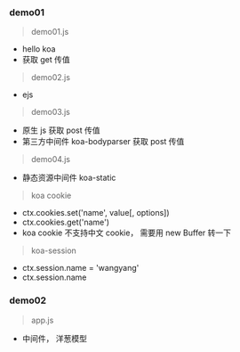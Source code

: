 ### demo01

> demo01.js

- hello koa
- 获取 get 传值

> demo02.js

- ejs

> demo03.js

- 原生 js 获取 post 传值
- 第三方中间件 koa-bodyparser 获取 post 传值

> demo04.js

- 静态资源中间件 koa-static

> koa cookie

- ctx.cookies.set('name', value[, options])
- ctx.cookies.get('name')
- koa cookie 不支持中文 cookie， 需要用 new Buffer 转一下

> koa-session

- ctx.session.name = 'wangyang'
- ctx.session.name

### demo02

> app.js

- 中间件， 洋葱模型

